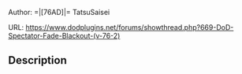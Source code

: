 Author:  =|[76AD]|= TatsuSaisei

URL: https://www.dodplugins.net/forums/showthread.php?669-DoD-Spectator-Fade-Blackout-(v-76-2)

## Description

